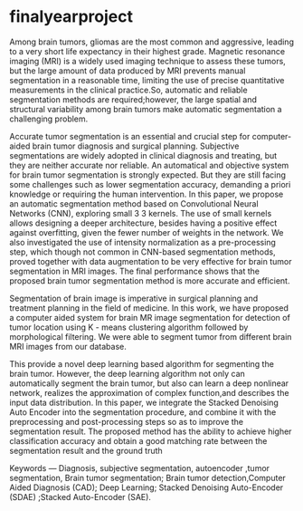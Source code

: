 # finalyearproject
Among brain tumors, gliomas are the most common and aggressive, leading to a very short life expectancy in their highest grade. Magnetic resonance imaging (MRI) is a widely used imaging technique to assess these tumors, but the large amount of data produced by MRI prevents manual segmentation in a reasonable time, limiting the use of precise quantitative measurements in the clinical practice.So, automatic and reliable segmentation methods are required;however, the large spatial and structural variability among brain tumors make automatic segmentation a challenging problem.

Accurate tumor segmentation is an essential and crucial step for computer-aided brain tumor diagnosis and surgical planning. Subjective segmentations are widely adopted in clinical diagnosis and treating, but they are neither accurate nor reliable. An automatical and objective system for brain tumor segmentation is strongly expected. But they are still facing some challenges such as lower segmentation accuracy, demanding a priori knowledge or requiring the human intervention. In this paper, we propose an automatic segmentation method based on Convolutional Neural Networks (CNN), exploring small 3 3 kernels. The use of small kernels allows designing a deeper architecture, besides having a positive effect against overfitting, given the fewer number of weights in the network. We also investigated the use of intensity normalization as a pre-processing step, which though not common in CNN-based segmentation methods, proved together with data augmentation to be very effective for brain tumor segmentation in MRI images. The final performance shows that the proposed brain tumor segmentation method is more accurate and efficient.

Segmentation of brain image is imperative in surgical planning and treatment planning in the field of medicine. In this work, we have proposed a computer aided system for brain MR image segmentation for detection of tumor location using K - means clustering algorithm followed by morphological filtering. We were able to segment tumor from different brain MRI images from our database.

This provide a novel deep learning based algorithm for segmenting the brain tumor. However, the deep learning algorithm not only can automatically segment the brain tumor, but also can learn a deep nonlinear network, realizes the approximation of complex function,and describes the input data distribution. In this paper, we integrate the Stacked Denoising Auto Encoder into the segmentation procedure, and combine it with the preprocessing and post-processing steps so as to improve the segmentation result. The proposed method has the ability to achieve higher classification accuracy and obtain a good matching rate between the segmentation result and the ground truth

Keywords — Diagnosis, subjective segmentation, autoencoder ,tumor segmentation, Brain tumor segmentation; Brain tumor detection,Computer Aided Diagnosis (CAD); Deep Learning; Stacked Denoising Auto-Encoder (SDAE) ;Stacked Auto-Encoder (SAE).


